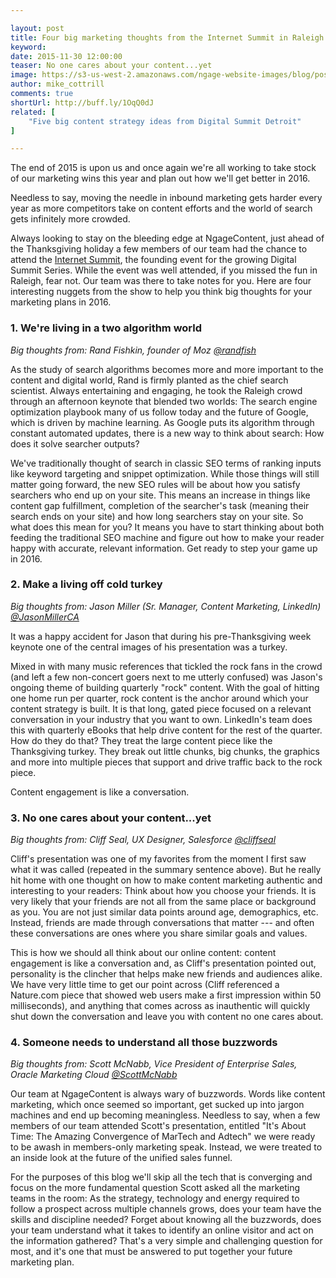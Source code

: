 ```yaml
---

layout: post
title: Four big marketing thoughts from the Internet Summit in Raleigh 
keyword:
date: 2015-11-30 12:00:00
teaser: No one cares about your content...yet
image: https://s3-us-west-2.amazonaws.com/ngage-website-images/blog/post-images/four-big-marketing-thoughts-from-the-internet-summit-in-raleigh.jpg
author: mike_cottrill
comments: true
shortUrl: http://buff.ly/1OqQ0dJ
related: [
    "Five big content strategy ideas from Digital Summit Detroit"
]

---
```

The end of 2015 is upon us and once again we're all working to take stock of our marketing wins this year and plan out how we'll get better in 2016. 

Needless to say, moving the needle in inbound marketing gets harder every year as more competitors take on content efforts and the world of search gets infinitely more crowded.

Always looking to stay on the bleeding edge at NgageContent, just ahead of the Thanksgiving holiday a few members of our team had the chance to attend the <a href="http://internetsummit.com" target="_blank">Internet Summit</a>, the founding event for the growing Digital Summit Series. While the event was well attended, if you missed the fun in Raleigh, fear not. Our team was there to take notes for you. Here are four interesting nuggets from the show to help you think big thoughts for your marketing plans in 2016. 

### 1. We're living in a two algorithm world

*Big thoughts from: Rand Fishkin, founder of Moz <a href="https://twitter.com/randfish?lang=en" target="_blank">@randfish</a>*

As the study of search algorithms becomes more and more important to the content and digital world, Rand is firmly planted as the chief search scientist. Always entertaining and engaging, he took the Raleigh crowd through an afternoon keynote that blended two worlds: The search engine optimization playbook many of us follow today and the future of Google, which is driven by machine learning. As Google puts its algorithm through constant automated updates, <a class="tweet-quote">there is a new way to think about search: How does it solve searcher outputs?</a>
 
We've traditionally thought of search in classic SEO terms of ranking inputs like keyword targeting and snippet optimization. While those things will still matter going forward, the new SEO rules will be about how you satisfy searchers who end up on your site. This means an increase in things like content gap fulfillment, completion of the searcher's task (meaning their search ends on your site) and how long searchers stay on your site. So what does this mean for you? It means you have to start thinking about both feeding the traditional SEO machine and figure out how to make your reader happy with accurate, relevant information. Get ready to step your game up in 2016. 

### 2. Make a living off cold turkey

*Big thoughts from: Jason Miller (Sr. Manager, Content Marketing, LinkedIn) 
<a href="https://twitter.com/JasonMillerCA?lang=en" target="_blank">@JasonMillerCA</a>*

It was a happy accident for Jason that during his pre-Thanksgiving week keynote one of the central images of his presentation was a turkey. 

Mixed in with many music references that tickled the rock fans in the crowd (and left a few non-concert goers next to me utterly confused) was Jason's ongoing theme of building quarterly "rock" content. With the goal of hitting one home run per quarter, rock content is the anchor around which your content strategy is built. It is that long, gated piece focused on a relevant conversation in your industry that you want to own. LinkedIn's team does this with quarterly eBooks that help drive content for the rest of the quarter. How do they do that? They treat the large content piece like the Thanksgiving turkey. They break out little chunks, big chunks, the graphics and more into multiple pieces that support and drive traffic back to the rock piece. 

<span><a class="tweet-quote">Content engagement is like a conversation.</a></span>

### 3. No one cares about your content...yet

*Big thoughts from: Cliff Seal, UX Designer, Salesforce <a href="https://twitter.com/cliffseal" target="_blank">@cliffseal</a>*

Cliff's presentation was one of my favorites from the moment I first saw what it was called (repeated in the summary sentence above). But he really hit home with one thought on how to make content marketing authentic and interesting to your readers: Think about how you choose your friends. It is very likely that your friends are not all from the same place or background as you. You are not just similar data points around age, demographics, etc. Instead, friends are made through conversations that matter --- and often these conversations are ones where you share similar goals and values. 

This is how we should all think about our online content: content engagement is like a conversation and, as Cliff's presentation pointed out, personality is the clincher that helps make new friends and audiences alike. We have very little time to get our point across (Cliff referenced a Nature.com piece that showed web users make a first impression within 50 milliseconds), and anything that comes across as inauthentic will quickly shut down the conversation and leave you with content no one cares about. 

### 4. Someone needs to understand all those buzzwords

*Big thoughts from: Scott McNabb, Vice President of Enterprise Sales, Oracle Marketing Cloud <a href="https://twitter.com/scottmcnabb" target="_blank">@ScottMcNabb</a>*

Our team at NgageContent is always wary of buzzwords. Words like content marketing, which once seemed so important, get sucked up into jargon machines and end up becoming meaningless. Needless to say, when a few members of our team attended Scott's presentation, entitled "It's About Time: The Amazing Convergence of MarTech and Adtech" we were ready to be awash in members-only marketing speak. Instead, we were treated to an inside look at the future of the unified sales funnel. 

For the purposes of this blog we'll skip all the tech that is converging and focus on the more fundamental question Scott asked all the marketing teams in the room: As the strategy, technology and energy required to follow a prospect across multiple channels grows, does your team have the skills and discipline needed? Forget about knowing all the buzzwords, does your team understand what it takes to identify an online visitor and act on the information gathered? That's a very simple and challenging question for most, and it's one that must be answered to put together your future marketing plan. 
